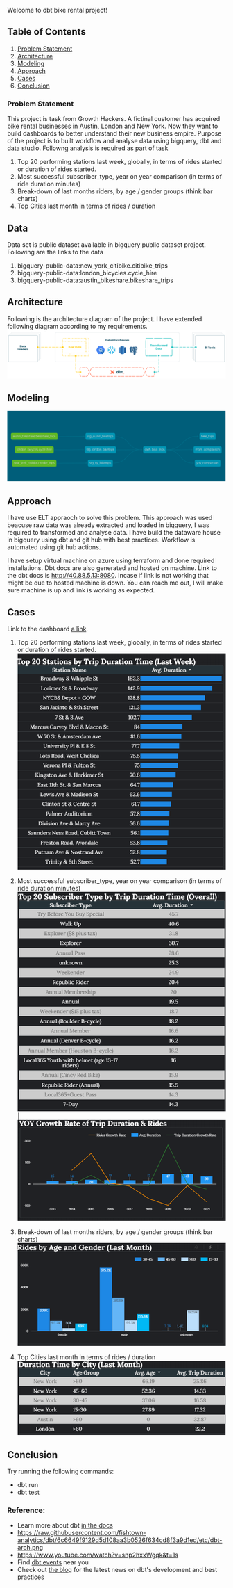 Welcome to dbt bike rental project!

## Table of Contents
1. [Problem Statement](#problem-statement)
2. [Architecture](#architecture)
3. [Modeling](#modeling)
4. [Approach](#approach)
5. [Cases](#cases)
6. [Conclusion](#conclusion)
### Problem Statement
This project is task from Growth Hackers. A fictinal customer has acquired bike rental businesses in Austin, London and New York. Now they want to build dashboards to better understand their new business empire. Purpose of the project is to built workflow and analyse data using bigquery, dbt and data studio. Followng analysis is required as part of task

1. Top 20 performing stations last week, globally, in terms of rides started or duration of
rides started.
2. Most successful subscriber_type, year on year comparison (in terms of ride duration
minutes)
3. Break-down of last months riders, by age / gender groups (think bar charts)
4. Top Cities last month in terms of rides / duration

 ## Data ##
Data set is public dataset available in bigquery public dataset project. Following are the links to the data

1.  bigquery-public-data:new_york_citibike.citibike_trips
2.  bigquery-public-data:london_bicycles.cycle_hire
3.  bigquery-public-data:austin_bikeshare.bikeshare_trips

## Architecture
Following is the architecture diagram of the project. I have extended following diagram according to my requirements.
![GitHub Logo](/images/dbt-arch.png)
## Modeling
![GitHub Logo](/images/Modeling.PNG)

## Approach
I have use ELT appraoch to solve this problem. This approach was used beacuse raw data was already extracted and loaded in biqquery, I was required to transformed and analyse data. I have build the dataware house in bigquery using dbt and git hub with best practices. Workflow is automated using git hub actions. 

I have setup virtual machine on azure using terraform and done required installations. Dbt docs are also generated and hosted on machine. Link to the dbt docs is http://40.88.5.13:8080. Incase if link is not working that might be due to hosted machine is down. You can reach me out, I will make sure machine is up and link is working as expected.

## Cases
Link to the dashboard [a link](https://datastudio.google.com/s/qVaAqNrFE6U).

1. Top 20 performing stations last week, globally, in terms of rides started or duration of
rides started.
![GitHub Logo](/images/Q1.PNG)
2. Most successful subscriber_type, year on year comparison (in terms of ride duration
minutes)
![GitHub Logo](/images/Q2-a.PNG)    |  ![GitHub Logo](/images/Q2-b.PNG)

3. Break-down of last months riders, by age / gender groups (think bar charts)
![GitHub Logo](/images/Q3.PNG)  
4. Top Cities last month in terms of rides / duration
![GitHub Logo](/images/Q4.PNG)  


## Conclusion









Try running the following commands:
- dbt run
- dbt test


### Reference:
- Learn more about dbt [in the docs](https://docs.getdbt.com/docs/introduction)
- https://raw.githubusercontent.com/fishtown-analytics/dbt/6c6649f9129d5d108aa3b0526f634cd8f3a9d1ed/etc/dbt-arch.png
- https://www.youtube.com/watch?v=snp2hxxWgqk&t=1s
- Find [dbt events](https://events.getdbt.com) near you
- Check out [the blog](https://blog.getdbt.com/) for the latest news on dbt's development and best practices
